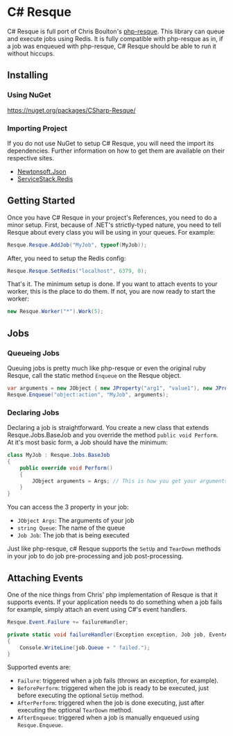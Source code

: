 C# Resque
============
C# Resque is full port of Chris Boulton's [php-resque](https://github.com/chrisboulton/php-resque). This library can queue and execute jobs using Redis. It is fully compatible with php-resque as in, if a job was enqueued with php-resque, C# Resque should be able to run it without hiccups.

## Installing
### Using NuGet
https://nuget.org/packages/CSharp-Resque/

### Importing Project
If you do not use NuGet to setup C# Resque, you will need the import its dependencies. Further information on how to get them are available on their respective sites.
* [Newtonsoft.Json](http://json.codeplex.com/)
* [ServiceStack.Redis](http://www.servicestack.net/)

## Getting Started
Once you have C# Resque in your project's References, you need to do a minor setup. First, because of .NET's strictly-typed nature, you need to tell Resque about every class you will be using in your queues. For example:
```csharp
Resque.Resque.AddJob("MyJob", typeof(MyJob));
```
After, you need to setup the Redis config:
```csharp
Resque.Resque.SetRedis("localhost", 6379, 0);
```
That's it. The minimum setup is done. If you want to attach events to your worker, this is the place to do them. If not, you are now ready to start the worker:
```csharp
new Resque.Worker("*").Work(5);
```

## Jobs
### Queueing Jobs
Queuing jobs is pretty much like php-resque or even the original ruby Resque, call the static method `Enqueue` on the Resque object.

```csharp
var arguments = new JObject { new JProperty("arg1", "value1"), new JProperty("arg2", false) };
Resque.Enqueue("object:action", "MyJob", arguments);
```

### Declaring Jobs
Declaring a job is straightforward. You create a new class that extends Resque.Jobs.BaseJob and you override the method `public void Perform`. At it's most basic form, a Job should have the minimum:

```csharp
class MyJob : Resque.Jobs.BaseJob
{
	public override void Perform()
	{
		JObject arguments = Args; // This is how you get your arguments from your job.
	}
}
```
You can access the 3 property in your job:
* `JObject Args`: The arguments of your job
* `string Queue`: The name of the queue
* `Job Job`: The job that is being executed

Just like php-resque, c# Resque supports the `SetUp` and `TearDown` methods in your job to do job pre-processing and job post-processing.

## Attaching Events
One of the nice things from Chris' php implementation of Resque is that it supports events. If your application needs to do something when a job fails for example, simply attach an event using C#'s event handlers.
```csharp
Resque.Event.Failure += failureHandler;

private static void failureHandler(Exception exception, Job job, EventArgs eventArgs)
{
	Console.WriteLine(job.Queue + " failed.");
}
```

Supported events are:
* `Failure`: triggered when a job fails (throws an exception, for example).
* `BeforePerform`: triggered when the job is ready to be executed, just before executing the optional `SetUp` method.
* `AfterPerform`: triggered when the job is done executing, just after executing the optional `TearDown` method.
* `AfterEnqueue`: triggered when a job is manually enqueued using `Resque.Enqueue`.
